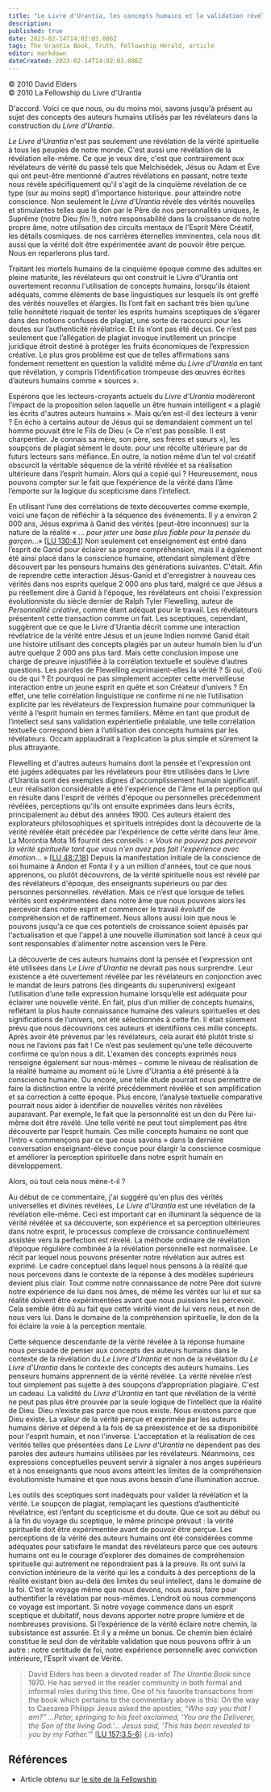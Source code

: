 ```yaml
---
title: "Le Livre d'Urantia, les concepts humains et la validation révélatrice"
description: 
published: true
date: 2023-02-14T14:02:03.086Z
tags: The Urantia Book, Truth, Fellowship Herald, article
editor: markdown
dateCreated: 2023-02-14T14:02:03.086Z
---
```


<p class="v-card v-sheet theme--light grey lighten-3 px-2">© 2010 David Elders<br>© 2010 La Fellowship du Livre d'Urantia</p>


D'accord. Voici ce que nous, ou du moins moi, savons jusqu'à présent au sujet des concepts des auteurs humains utilisés par les révélateurs dans la construction du _Livre d'Urantia_. 

_Le Livre d'Urantia_ n'est pas seulement une révélation de la vérité spirituelle à tous les peuples de notre monde. C'est aussi une révélation de la révélation elle-même. Ce que je veux dire, c'est que contrairement aux révélateurs de vérité du passé tels que Melchisédek, Jésus ou Adam et Ève qui ont peut-être mentionné d'autres révélations en passant, notre texte nous révèle spécifiquement qu'il s'agit de la cinquième révélation de ce type (sur au moins sept) d'importance historique. pour atteindre notre conscience. Non seulement le _Livre d'Urantia_ révèle des vérités nouvelles et stimulantes telles que le don par le Père de nos personnalités uniques, le Suprême (notre Dieu _fini_ !), notre responsabilité dans la croissance de notre propre âme, notre utilisation des circuits mentaux de l'Esprit Mère Créatif, les détails cosmiques. de nos carrières éternelles imminentes, cela nous dit aussi que la vérité doit être expérimentée avant de pouvoir être perçue. Nous en reparlerons plus tard. 

Traitant les mortels humains de la cinquième époque comme des adultes en pleine maturité, les révélateurs qui ont construit le Livre d'Urantia ont ouvertement reconnu l'utilisation de concepts humains, lorsqu'ils étaient adéquats, comme éléments de base linguistiques sur lesquels ils ont greffé des vérités nouvelles et élargies. Ils l’ont fait en sachant très bien qu’une telle honnêteté risquait de tenter les esprits humains sceptiques de s’égarer dans des notions confuses de plagiat, une sorte de raccourci pour les doutes sur l’authenticité révélatrice. Et ils n’ont pas été déçus. Ce n’est pas seulement que l’allégation de plagiat invoque inutilement un principe juridique étroit destiné à protéger les fruits économiques de l’expression créative. Le plus gros problème est que de telles affirmations sans fondement remettent en question la validité même du _Livre d’Urantia_ en tant que révélation, y compris l’identification trompeuse des œuvres écrites d’auteurs humains comme « sources ». 

Espérons que les lecteurs-croyants actuels du _Livre d'Urantia_ modéreront l'impact de la proposition selon laquelle un être humain intelligent « a plagié les écrits d'autres auteurs humains ». Mais qu’en est-il des lecteurs à venir ? En écho à certains autour de Jésus qui se demandaient comment un tel homme pouvait être le Fils de Dieu (« Ce n'est pas possible. Il est charpentier. Je connais sa mère, son père, ses frères et sœurs »), les soupçons de plagiat sèment le doute. pour une récolte ultérieure par de futurs lecteurs sans méfiance. En outre, la notion même d’un tel vol créatif obscurcit la véritable séquence de la vérité révélée et sa réalisation ultérieure dans l’esprit humain. Alors qui a copié qui ? Heureusement, nous pouvons compter sur le fait que l’expérience de la vérité dans l’âme l’emporte sur la logique du scepticisme dans l’intellect. 

En utilisant l’une des corrélations de texte découvertes comme exemple, voici une façon de réfléchir à la séquence des événements. Il y a environ 2 000 ans, Jésus exprima à Ganid des vérités (peut-être inconnues) sur la nature de la réalité « ... _pour jeter une base plus fiable pour la pensée du garçon_...» [[LU 130:4.1](/fr/The_Urantia_Book/130#p4_1)] Non seulement cet enseignement est entré dans l’esprit de Ganid pour éclairer sa propre compréhension, mais il a également été ainsi placé dans la conscience humaine, attendant simplement d’être découvert par les penseurs humains des générations suivantes. C'était. Afin de reprendre cette interaction Jésus-Ganid et d'enregistrer à nouveau ces vérités dans nos esprits quelque 2 000 ans plus tard, malgré ce que Jésus a pu réellement dire à Ganid à l'époque, les révélateurs ont choisi l'expression évolutionniste du siècle dernier de Ralph Tyler Flewelling, auteur de _Personnalité créative_, comme étant adéquat pour le travail. Les révélateurs présentent cette transaction comme un fait. Les sceptiques, cependant, suggèrent que ce que le Livre d'Urantia décrit comme une interaction révélatrice de la vérité entre Jésus et un jeune Indien nommé Ganid était une histoire utilisant des concepts plagiés par un auteur humain bien lu d'un autre quelque 2 000 ans plus tard. Mais cette conclusion impose une charge de preuve injustifiée à la corrélation textuelle et soulève d’autres questions. Les paroles de Flewelling exprimaient-elles la vérité ? Si oui, d'où ou de qui ? Et pourquoi ne pas simplement accepter cette merveilleuse interaction entre un jeune esprit en quête et son Créateur d’univers ? En effet, une telle corrélation linguistique ne confirme ni ne nie l’utilisation explicite par les révélateurs de l’expression humaine pour communiquer la vérité à l’esprit humain en termes familiers. Même en tant que produit de l’intellect seul sans validation expérientielle préalable, une telle corrélation textuelle correspond bien à l’utilisation des concepts humains par les révélateurs. Occam applaudirait à l’explication la plus simple et sûrement la plus attrayante. 

Flewelling et d'autres auteurs humains dont la pensée et l'expression ont été jugées adéquates par les révélateurs pour être utilisées dans le Livre d'Urantia sont des exemples dignes d'accomplissement humain significatif. Leur réalisation considérable a été l'expérience de l'âme et la perception qui en résulte dans l'esprit de vérités d'époque ou personnelles précédemment révélées, perceptions qu'ils ont ensuite exprimées dans leurs écrits, principalement au début des années 1900. Ces auteurs étaient des explorateurs philosophiques et spirituels intrépides dont la découverte de la vérité révélée était précédée par l’expérience de cette vérité dans leur âme. La Morontia Mota 16 fournit des conseils : « _Vous ne pouvez pas percevoir la vérité spirituelle tant que vous n'en avez pas fait l'expérience avec émotion_... » [[LU 48:7.18](/fr/The_Urantia_Book/48#p7_18)] Depuis la manifestation initiale de la conscience de soi humaine à Andon et Fonta il y a un million d'années, tout ce que nous apprenons, ou plutôt découvrons, de la vérité spirituelle nous est révélé par des révélateurs d'époque, des enseignants supérieurs ou par des personnes personnelles. révélation. Mais ce n’est que lorsque de telles vérités sont expérimentées dans notre âme que nous pouvons alors les percevoir dans notre esprit et commencer le travail évolutif de compréhension et de raffinement. Nous allons aussi loin que nous le pouvons jusqu'à ce que ces potentiels de croissance soient épuisés par l'actualisation et que l'appel à une nouvelle illumination soit lancé à ceux qui sont responsables d'alimenter notre ascension vers le Père. 

La découverte de ces auteurs humains dont la pensée et l'expression ont été utilisées dans _Le Livre d'Urantia_ ne devrait pas nous surprendre. Leur existence a été ouvertement révélée par les révélateurs en conjonction avec le mandat de leurs patrons (les dirigeants du superunivers) exigeant l’utilisation d’une telle expression humaine lorsqu’elle est adéquate pour éclairer une nouvelle vérité. En fait, plus d’un millier de concepts humains, reflétant la plus haute connaissance humaine des valeurs spirituelles et des significations de l’univers, ont été sélectionnés à cette fin. Il était sûrement prévu que nous découvrions ces auteurs et identifiions ces mille concepts. Après avoir été prévenus par les révélateurs, cela aurait été plutôt triste si nous ne l’avions pas fait ! Ce n’est pas seulement qu’une telle découverte confirme ce qu’on nous a dit. L'examen des concepts exprimés nous renseigne également sur nous-mêmes – comme le niveau de réalisation de la réalité humaine au moment où le Livre d'Urantia a été présenté à la conscience humaine. Ou encore, une telle étude pourrait nous permettre de faire la distinction entre la vérité précédemment révélée et son amplification et sa correction à cette époque. Plus encore, l’analyse textuelle comparative pourrait nous aider à identifier de nouvelles vérités non révélées auparavant. Par exemple, le fait que la personnalité est un don du Père lui-même doit être révélé. Une telle vérité ne peut tout simplement pas être découverte par l’esprit humain. Ces mille concepts humains ne sont que l’intro « commençons par ce que nous savons » dans la dernière conversation enseignant-élève conçue pour élargir la conscience cosmique et améliorer la perception spirituelle dans notre esprit humain en développement. 

Alors, où tout cela nous mène-t-il ? 

Au début de ce commentaire, j'ai suggéré qu'en plus des vérités universelles et divines révélées, _Le Livre d'Urantia_ est une révélation de la révélation elle-même. Ceci est important car en illuminant la séquence de la vérité révélée et sa découverte, son expérience et sa perception ultérieures dans notre esprit, le processus complexe de croissance continuellement assistée vers la perfection est révélé. La méthode ordinaire de révélation d’époque régulière combinée à la révélation personnelle est normalisée. Le récit par lequel nous pouvons présenter notre révélation aux autres est exprimé. Le cadre conceptuel dans lequel nous pensons à la réalité que nous percevons dans le contexte de la réponse à des modèles supérieurs devient plus clair. Tout comme notre connaissance de notre Père doit suivre notre expérience de lui dans nos âmes, de même les vérités sur lui et sur sa réalité doivent être expérimentées avant que nous puissions les percevoir. Cela semble être dû au fait que cette vérité vient de lui vers nous, et non de nous vers lui. Dans le domaine de la compréhension spirituelle, le don de la foi éclaire la voie à la perception mentale. 

Cette séquence descendante de la vérité révélée à la réponse humaine nous persuade de penser aux concepts des auteurs humains dans le contexte de la révélation du _Le Livre d'Urantia_ et non de la révélation du _Le Livre d'Urantia_ dans le contexte des concepts des auteurs humains. Les penseurs humains apprennent de la vérité révélée. La vérité révélée n’est tout simplement pas sujette à des soupçons d’appropriation plagiaire. C'est un cadeau. La validité du _Livre d’Urantia_ en tant que révélation de la vérité ne peut pas plus être prouvée par la seule logique de l’intellect que la réalité de Dieu. Dieu n’existe pas parce que nous existe. Nous existons parce que Dieu existe. La valeur de la vérité perçue et exprimée par les auteurs humains dérive et dépend à la fois de sa préexistence et de sa disponibilité pour l'esprit humain, et non l'inverse. L'acceptation et la réalisation de ces vérités telles que présentées dans _Le Livre d'Urantia_ ne dépendent pas des paroles des auteurs humains utilisées par les révélateurs. Néanmoins, ces expressions conceptuelles peuvent servir à signaler à nos anges supérieurs et à nos enseignants que nous avons atteint les limites de la compréhension évolutionniste humaine et que nous avons besoin d’une illumination accrue. 

Les outils des sceptiques sont inadéquats pour valider la révélation et la vérité. Le soupçon de plagiat, remplaçant les questions d’authenticité révélatrice, est l’enfant du scepticisme et du doute. Que ce soit au début ou à la fin du voyage du sceptique, le même principe prévaut : la vérité spirituelle doit être expérimentée avant de pouvoir être perçue. Les perceptions de la vérité des auteurs humains ont été considérées comme adéquates pour satisfaire le mandat des révélateurs parce que ces auteurs humains ont eu le courage d’explorer des domaines de compréhension spirituelle qui autrement ne répondraient pas à la preuve. Ils ont suivi la conviction intérieure de la vérité qui les a conduits à des perceptions de la réalité existant bien au-delà des limites du seul intellect, dans le domaine de la foi. C’est le voyage même que nous devons, nous aussi, faire pour authentifier la révélation par nous-mêmes. L’endroit où nous commençons ce voyage est important. Si notre voyage commence dans un esprit sceptique et dubitatif, nous devons apporter notre propre lumière et de nombreuses provisions. Si l’expérience de la vérité éclaire notre chemin, la subsistance est assurée. Et il y a même un bonus. Ce chemin bien éclairé constitue le seul don de véritable validation que nous pouvons offrir à un autre : notre certitude de foi, notre expérience personnelle avec conviction intérieure, l’Esprit vivant de Vérité. 

> David Elders has been a devoted reader of _The Urantia Book_ since 1970. He has served in the reader community in both formal and informal roles during this time. One of his favorite transactions from the book which pertains to the commentary above is this: On the way to Caesarea Philippi Jesus asked the apostles, “_Who say you that I am?” …Peter, springing to his feet exclaimed, ‘You are the Deliverer, the Son of the living God.’… Jesus said, ‘This has been revealed to you by my Father._’” <a id="a58_498"></a>[[LU 157:3.5-6](/fr/The_Urantia_Book/157#p3_5)] 
{.is-info}

## Références

- Article obtenu sur [le site de la Fellowship](https://urantia-book.org/archive/newsletters/herald/)

